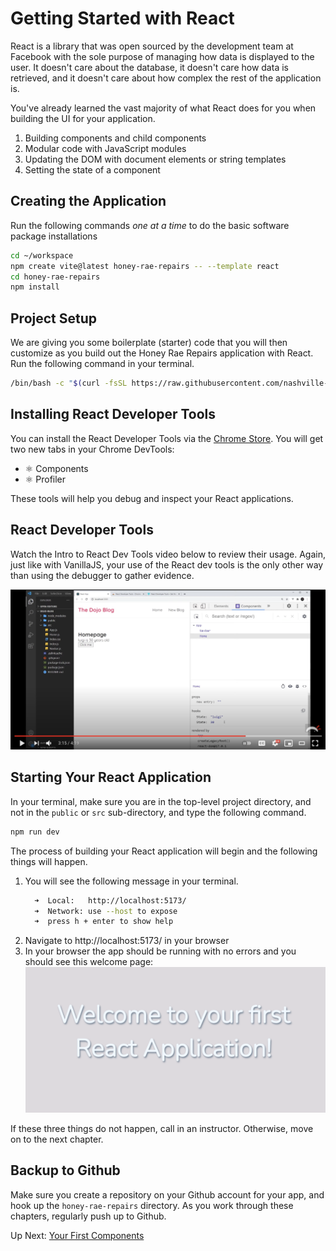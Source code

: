 # Getting Started with React

React is a library that was open sourced by the development team at Facebook with the sole purpose of managing how data is displayed to the user. It doesn't care about the database, it doesn't care how data is retrieved, and it doesn't care about how complex the rest of the application is.

You've already learned the vast majority of what React does for you when building the UI for your application.

1. Building components and child components
1. Modular code with JavaScript modules
1. Updating the DOM with document elements or string templates
1. Setting the state of a component

## Creating the Application

Run the following commands _one at a time_ to do the basic software package installations

```sh
cd ~/workspace
npm create vite@latest honey-rae-repairs -- --template react
cd honey-rae-repairs
npm install
```
## Project Setup

We are giving you some boilerplate (starter) code that you will then customize as you build out the Honey Rae Repairs application with React. Run the following command in your terminal.

<!-- TODO: Change this link to cohort 66 branch -->

```sh
/bin/bash -c "$(curl -fsSL https://raw.githubusercontent.com/nashville-software-school/client-side-mastery/vf-react-vite-implementation/book-5-honey-rae-repairs/chapters/scripts/repair-setup.sh)"
```
## Installing React Developer Tools

You can install the React Developer Tools via the [Chrome Store](https://chrome.google.com/webstore/detail/react-developer-tools/fmkadmapgofadopljbjfkapdkoienihi).
You will get two new tabs in your Chrome DevTools:

* ⚛️ Components
* ⚛️ Profiler

These tools will help you debug and inspect your React applications.

## React Developer Tools

Watch the Intro to React Dev Tools video below to review their usage. Again, just like with VanillaJS, your use of the React dev tools is the only other way than using the debugger to gather evidence.

[<img src="./images/react-dev-tools-video.png" />](https://www.youtube.com/watch?v=rb1GWqCJid4)


## Starting Your React Application

In your terminal, make sure you are in the top-level project directory, and not in the `public` or `src` sub-directory, and type the following command.

```sh
npm run dev
```

The process of building your React application will begin and the following things will happen.

1. You will see the following message in your terminal.
    ```sh
      ➜  Local:   http://localhost:5173/
      ➜  Network: use --host to expose
      ➜  press h + enter to show help
    ```
1. Navigate to http://localhost:5173/ in your browser
2. In your browser the app should be running with no errors and you should see this welcome page:
   <img src="./images/welcome.png" width="700" />

If these three things do not happen, call in an instructor. Otherwise, move on to the next chapter.

## Backup to Github

Make sure you create a repository on your Github account for your app, and hook up the `honey-rae-repairs` directory. As you work through these chapters, regularly push up to Github.

Up Next: [Your First Components](./REPAIR_FIRST_COMPONENT.md)